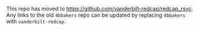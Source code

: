 This repo has moved to https://github.com/vanderbilt-redcap/redcap_rsvc.  Any links to the old `4bbakers` repo can be updated by replacing `4bbakers` with `vanderbilt-redcap`.
